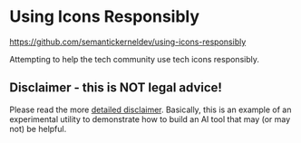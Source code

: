 # Using Icons Responsibly 

<https://github.com/semantickerneldev/using-icons-responsibly>

Attempting to help the tech community use tech icons responsibly.

## Disclaimer - this is NOT legal advice! 

Please read the more [detailed disclaimer](DISCLAIMER.md). Basically, this is an example of an experimental utility 
to demonstrate how to build an AI tool that may (or may not) be helpful.


